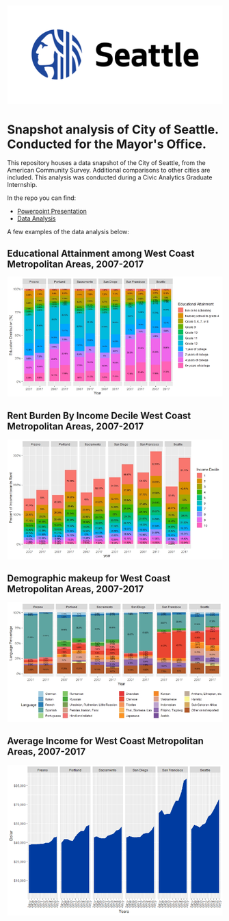 ![test](https://github.com/EvanLih/SeattleFacts_Final/blob/master/Images/image2.png)
# Snapshot analysis of City of Seattle. Conducted for the Mayor's Office.  
This repository houses a data snapshot of the City of Seattle, from the American Community Survey. Additional comparisons to other cities are included. This analysis was conducted during a Civic Analytics Graduate Internship. 

In the repo you can find:
* <a href="https://github.com/EvanLih/SeattleFacts_Final/blob/master/Skeleton_Presentation.pptx">Powerpoint Presentation</a>
* <a href="https://github.com/EvanLih/SeattleFacts_Final/blob/master/IPUMS_Analysis.R">Data Analysis</a>


A few examples of the data analysis below:

## Educational Attainment among West Coast Metropolitan Areas, 2007-2017
![test](https://github.com/EvanLih/SeattleFacts_Final/blob/master/Images/image21.jpeg)

## Rent Burden By Income Decile West Coast Metropolitan Areas, 2007-2017
![test](https://github.com/EvanLih/SeattleFacts_Final/blob/master/Images/image20.jpeg)

## Demographic makeup for West Coast Metropolitan Areas, 2007-2017
![test](https://github.com/EvanLih/SeattleFacts_Final/blob/master/Images/image28.jpeg)

## Average Income for West Coast Metropolitan Areas, 2007-2017
![test](https://github.com/EvanLih/SeattleFacts_Final/blob/master/Images/image30.png)
